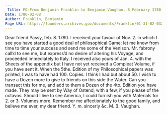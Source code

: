 ```yaml
---
 Title: FO-From Benjamin Franklin to Benjamin Vaughan, 8 February 1780
Date: 1780-02-08
Author: Franklin, Benjamin
Page URL: https://founders.archives.gov/documents/Franklin/01-31-02-0327
---
```


Dear friend
Passy, feb. 8. 1780.
I received your favour of Nov. 2. in which I see you have started a good deal of philosophical Game; let me know from time to time your success and send me some of the Venison.
Mr. fabrony call’d to see me, but express’d no desire of altering his Voyage, and proceeded immediately to Italy.
I received also yours of Jan. 4. with the Sheets of the appendix but I have not yet received a Compleat Volume, if you have sent it.
When the 5the. Edition of my Philosophical papers was printed, I was to have had 100. Copies. I think I had but about 50. I wish to have a Dozen more to give to friends on this side the Water. Can you transact this for me, and add to them a Dozen of the 4to. Edition you have made. They may be sent by Way of Ostend; with a few, if you please of the octavos.
Should I live to see America, I could furnish you with Materials for 2. or 3. Volumes more.
Remember me affectionately to the good family, and believe me ever, my dear friend. Y. m. sincerly &c.
M. B. Vaughan.

